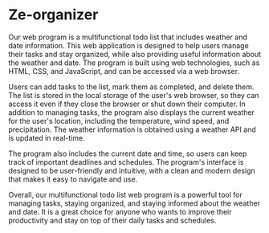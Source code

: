 # Ze-organizer









Our web program is a multifunctional todo list that includes weather and date information. This web application is designed to help users manage their tasks and stay organized, while also providing useful information about the weather and date. The program is built using web technologies, such as HTML, CSS, and JavaScript, and can be accessed via a web browser.

Users can add tasks to the list, mark them as completed, and delete them. The list is stored in the local storage of the user's web browser, so they can access it even if they close the browser or shut down their computer. In addition to managing tasks, the program also displays the current weather for the user's location, including the temperature, wind speed, and precipitation. The weather information is obtained using a weather API and is updated in real-time.

The program also includes the current date and time, so users can keep track of important deadlines and schedules. The program's interface is designed to be user-friendly and intuitive, with a clean and modern design that makes it easy to navigate and use.

Overall, our multifunctional todo list web program is a powerful tool for managing tasks, staying organized, and staying informed about the weather and date. It is a great choice for anyone who wants to improve their productivity and stay on top of their daily tasks and schedules.
